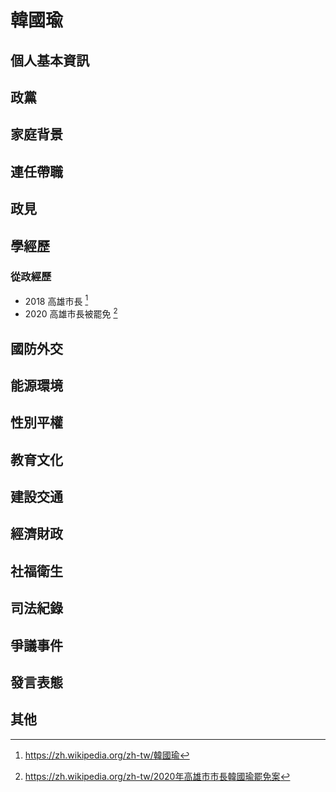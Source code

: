# 韓國瑜

## 個人基本資訊

## 政黨

## 家庭背景

## 連任帶職

## 政見

## 學經歷

### 從政經歷

- 2018 高雄市長 [^1]
- 2020 高雄市長被罷免 [^2]

[^1]: https://zh.wikipedia.org/zh-tw/韓國瑜
[^2]: https://zh.wikipedia.org/zh-tw/2020年高雄市市長韓國瑜罷免案

## 國防外交

## 能源環境

## 性別平權

## 教育文化

## 建設交通

## 經濟財政

## 社福衛生

## 司法紀錄

## 爭議事件

## 發言表態

## 其他
